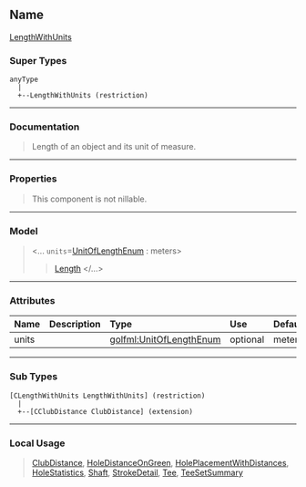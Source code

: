 ## Name ##

[LengthWithUnits](CLengthWithUnits.md)
### Super Types ###
```
anyType
  |
  +--LengthWithUnits (restriction)
```


---


### Documentation ###


> Length of an object and its unit of measure.


---



### Properties ###

> This component is not nillable.

---


### Model ###

> <...  `units`=[UnitOfLengthEnum](SUnitOfLengthEnum.md) : meters>
> > [Length](SLength.md)
> > </...>

---


### Attributes ###

| **Name** | **Description** | **Type** | **Use** | **Default** | **Fixed** | **Form** |
|:---------|:----------------|:---------|:--------|:------------|:----------|:---------|
| units |   | [golfml:UnitOfLengthEnum](SUnitOfLengthEnum.md) | optional | meters |  | unqualified |


---


### Sub Types ###
```
[CLengthWithUnits LengthWithUnits] (restriction)
  |  
  +--[CClubDistance ClubDistance] (extension)

```

---


### Local Usage ###

> [ClubDistance](CClubDistance.md), [HoleDistanceOnGreen](CHoleDistanceOnGreen.md), [HolePlacementWithDistances](CHolePlacementWithDistances.md), [HoleStatistics](CHoleStatistics.md), [Shaft](CShaft.md), [StrokeDetail](CStrokeDetail.md), [Tee](CTee.md), [TeeSetSummary](CTeeSetSummary.md)